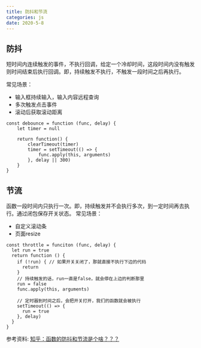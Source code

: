```yaml
---
title: 防抖和节流
categories: js
date: 2020-5-8
--- 
```


## 防抖

短时间内连续触发的事件，不执行回调，给定一个冷却时间，这段时间内没有触发则时间结束后执行回调。即，持续触发不执行，不触发一段时间之后再执行。

常见场景：
* 输入框持续输入，输入内容远程查询
* 多次触发点击事件
* 滚动后获取滚动距离

```
const debounce = function (func, delay) {
    let timer = null

    return function() {
        clearTimeout(timer)
        timer = setTimeout(() => {
            func.apply(this, arguments)
        }, delay || 300)
    }
}
```

## 节流

函数一段时间内只执行一次。即，持续触发并不会执行多次，到一定时间再去执行。通过闭包保存开关状态。
常见场景：
* 自定义滚动条
* 页面resize

```
const throttle = funciton (func, delay) {
  let run = true
  return function () {
    if (!run) { // 如果开关关闭了，那就直接不执行下边的代码
      return
    }
    // 持续触发的话，run一直是false，就会停在上边的判断那里
    run = false 
    func.apply(this, arguments)

    // 定时器到时间之后，会把开关打开，我们的函数就会被执行
    setTimeout(() => { 
      run = true
    }, delay)
  }
}
```

参考资料:
[知乎：函数的防抖和节流是个啥？？？](https://zhuanlan.zhihu.com/p/72923073)